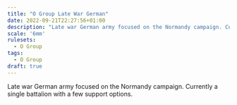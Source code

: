 ```yaml
---
title: "O Group Late War German"
date: 2022-09-21T22:27:56+01:00
description: "Late war German army focused on the Normandy campaign. Currently a single battalion with a few support options."
scale: '6mm'
rulesets:
  - O Group
tags:
  - O Group
draft: true
---
```


Late war German army focused on the Normandy campaign. Currently a single battalion with a few support options.
